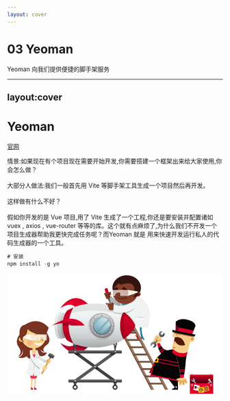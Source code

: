 ```yaml
---
layout: cover
---
```

# 03 Yeoman
<div class="flex justify-center">
<p class="w-80 text-center text-zinc-300">Yeoman 向我们提供便捷的脚手架服务</p>
</div>

---
layout:cover
---
# Yeoman

[官网](https://yeoman.io/)

<div grid="~ cols-2 gap-4">

<div class="h-85 flex justify-center items-center">

<div v-if="$slidev.nav.clicks === 0" class="w-96 text-c">
<p>
情景:如果现在有个项目现在需要开始开发,你需要搭建一个框架出来给大家使用,你会怎么做？<br/>
<br/>大部分人做法:我们一般首先用 Vite 等脚手架工具生成一个项目然后再开发。
<br/><br/>
这样做有什么不好？
<br/><br/>
假如你开发的是 Vue 项目,用了 Vite 生成了一个工程,你还是要安装并配置诸如 vuex , axios , vue-router 等等的库。这个就有点麻烦了,为什么我们不开发一个项目生成器帮助我更快完成任务呢？而Yeoman 就是
用来快速开发运行私人的代码生成器的一个工具。
</p>

</div>
</div>
<div class="flex justify-center flex-col h-85">

```js
# 安装
npm install -g yo
```

![yeoman](/img/yo.png)
</div>

</div>